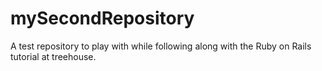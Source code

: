 mySecondRepository
==================

A test repository to play with while following along with the Ruby on Rails tutorial at treehouse.
